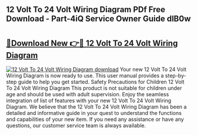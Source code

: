 ## 12 Volt To 24 Volt Wiring Diagram PDf Free Download - Part-4iQ Service Owner Guide dlB0w

# <h2><a href="http://dfmv2xn.blite.top/?on=12+Volt+To+24+Volt+Wiring+Diagram">🔗Download New 👉🔴 12 Volt To 24 Volt Wiring Diagram</a></h2>

[![12 Volt To 24 Volt Wiring Diagram download](https://i.imgur.com/lujVjoI.png)](http://dfmv2xn.blite.top/?on=12+Volt+To+24+Volt+Wiring+Diagram)
Your new 12 Volt To 24 Volt Wiring Diagram is now ready to use. This user manual provides a step-by-step guide to help you get started. Safety Precautions for Children 12 Volt To 24 Volt Wiring Diagram This product is not suitable for children under age and should be used with adult supervision. Enjoy the seamless integration of list of features with your new 12 Volt To 24 Volt Wiring Diagram. We believe that the 12 Volt To 24 Volt Wiring Diagram has been a detailed and informative guide in your quest to understand the functions and capabilities of your new item. If you need any assistance or have any questions, our customer service team is always available.
